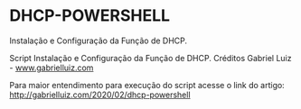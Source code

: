 # DHCP-POWERSHELL

Instalação e Configuração da Função de DHCP.

Script Instalação e Configuração da Função de DHCP. Créditos Gabriel Luiz - www.gabrielluiz.com

Para maior entendimento para execução do script acesse o link do artigo: http://gabrielluiz.com/2020/02/dhcp-powershell
